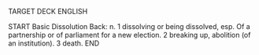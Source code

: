 TARGET DECK
ENGLISH

START
Basic
Dissolution
Back: n. 1 dissolving or being dissolved, esp. Of a partnership or of parliament for a new election. 2 breaking up, abolition (of an institution). 3 death.
END
